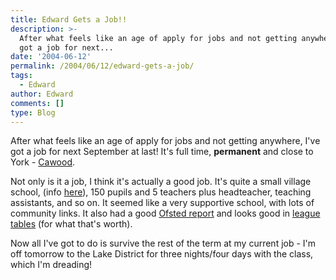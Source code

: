 ```yaml
---
title: Edward Gets a Job!!
description: >-
  After what feels like an age of apply for jobs and not getting anywhere, I\'ve
  got a job for next...
date: '2004-06-12'
permalink: /2004/06/12/edward-gets-a-job/
tags:
  - Edward
author: Edward
comments: []
type: Blog
---
```


After what feels like an age of apply for jobs and not getting anywhere,
I\'ve got a job for next September at last! It\'s full time,
**permanent** and close to York - [Cawood][1].

Not only is it a job, I think it\'s actually a good job. It\'s quite a
small village school, (info [here][2]), 150 pupils and 5 teachers plus
headteacher, teaching assistants, and so on. It seemed like a very
supportive school, with lots of community links. It also had a good
[Ofsted report][3] and looks good in [league tables][4] (for what
that\'s worth).

Now all I\'ve got to do is survive the rest of the term at my current
job - I\'m off tomorrow to the Lake District for three nights/four days
with the class, which I\'m dreading!



[1]: https://www.multimap.com/p/browse.cgi?local=h&scale=100000&pc=YO83SQ&title=Cawood+CE+Primary+School
[2]: https://www.schoolsdirectory.com/details.asp?id=16042&type=0&gender=0&boarding=0&db=hcgaz&pc=YO8+3SQ&place=cawood
[3]: https://www.ofsted.gov.uk/reports/index.cfm?fuseaction=summary&id=121625
[4]: https://news.bbc.co.uk/1/shared/bsp/hi/education/03/school_tables/primary_schools/html/815_3355.stm
